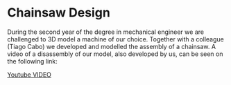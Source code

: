 # Chainsaw Design

During the second year of the degree in mechanical engineer we are challenged to 3D model a machine of our choice.
Together with a colleague (Tiago Cabo) we developed and modelled the assembly of a chainsaw. A video of a disassembly of our model, also developed by us, can be seen on the following link:

[Youtube VIDEO](https://www.youtube.com/watch?v=K6483lMzWgQ)
